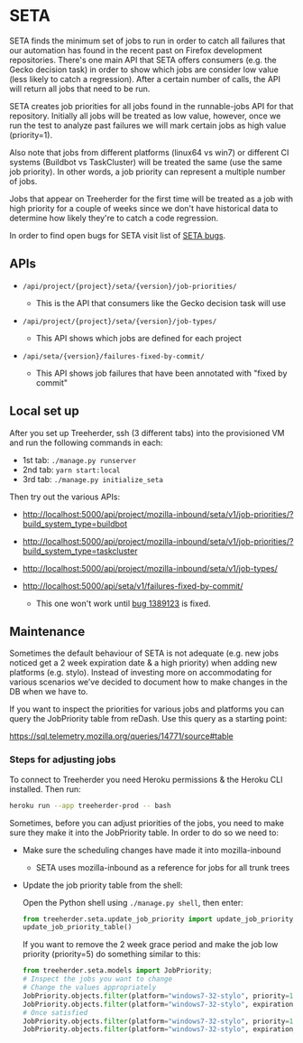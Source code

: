 # SETA

SETA finds the minimum set of jobs to run in order to catch all failures that our automation has found in the recent past on Firefox development repositories.
There's one main API that SETA offers consumers (e.g. the Gecko decision task) in order to show which jobs are consider low value
(less likely to catch a regression). After a certain number of calls, the API will return all jobs that need to be run.

SETA creates job priorities for all jobs found in the runnable-jobs API for that repository.
Initially all jobs will be treated as low value, however, once we run the test to analyze past
failures we will mark certain jobs as high value (priority=1).

Also note that jobs from different platforms (linux64 vs win7) or different CI systems (Buildbot vs TaskCluster)
will be treated the same (use the same job priority). In other words, a job priority can represent a multiple
number of jobs.

Jobs that appear on Treeherder for the first time will be treated as a job with high priority for a couple of
weeks since we don't have historical data to determine how likely they're to catch a code regression.

In order to find open bugs for SETA visit list of [SETA bugs].

[seta bugs]: https://bugzilla.mozilla.org/buglist.cgi?product=Tree%20Management&component=Treeherder%3A%20SETA&resolution=---

## APIs

- `/api/project/{project}/seta/{version}/job-priorities/`

  - This is the API that consumers like the Gecko decision task will use

- `/api/project/{project}/seta/{version}/job-types/`

  - This API shows which jobs are defined for each project

- `/api/seta/{version}/failures-fixed-by-commit/`

  - This API shows job failures that have been annotated with "fixed by commit"

## Local set up

After you set up Treeherder, ssh (3 different tabs) into the provisioned VM and run the following commands in each:

- 1st tab: `./manage.py runserver`
- 2nd tab: `yarn start:local`
- 3rd tab: `./manage.py initialize_seta`

Then try out the various APIs:

- <http://localhost:5000/api/project/mozilla-inbound/seta/v1/job-priorities/?build_system_type=buildbot>
- <http://localhost:5000/api/project/mozilla-inbound/seta/v1/job-priorities/?build_system_type=taskcluster>
- <http://localhost:5000/api/project/mozilla-inbound/seta/v1/job-types/>
- <http://localhost:5000/api/seta/v1/failures-fixed-by-commit/>

  - This one won't work until [bug 1389123] is fixed.

[bug 1389123]: https://bugzilla.mozilla.org/show_bug.cgi?id=1389123

## Maintenance

Sometimes the default behaviour of SETA is not adequate (e.g. new jobs noticed get a 2 week expiration date & a high priority)
when adding new platforms (e.g. stylo).
Instead of investing more on accommodating for various scenarios we’ve decided to document how to make changes in the DB when we have to.

If you want to inspect the priorities for various jobs and platforms you can query the JobPriority table from reDash.
Use this query as a starting point:

<https://sql.telemetry.mozilla.org/queries/14771/source#table>

### Steps for adjusting jobs

To connect to Treeherder you need Heroku permissions & the Heroku CLI installed. Then run:

```bash
heroku run --app treeherder-prod -- bash
```

Sometimes, before you can adjust priorities of the jobs, you need to make sure they make it into the JobPriority table.
In order to do so we need to:

- Make sure the scheduling changes have made it into mozilla-inbound

  - SETA uses mozilla-inbound as a reference for jobs for all trunk trees

- Update the job priority table from the shell:

  Open the Python shell using `./manage.py shell`, then enter:

  ```python
  from treeherder.seta.update_job_priority import update_job_priority_table
  update_job_priority_table()
  ```

  If you want to remove the 2 week grace period and make the job low priority (priority=5) do something similar to this:

  ```python
  from treeherder.seta.models import JobPriority;
  # Inspect the jobs you want to change
  # Change the values appropriately
  JobPriority.objects.filter(platform="windows7-32-stylo", priority=1)
  JobPriority.objects.filter(platform="windows7-32-stylo", expiration_date__isnull=False)
  # Once satisfied
  JobPriority.objects.filter(platform="windows7-32-stylo", priority=1).update(priority=5);
  JobPriority.objects.filter(platform="windows7-32-stylo", expiration_date__isnull=False).update(expiration_date=None)
  ```
